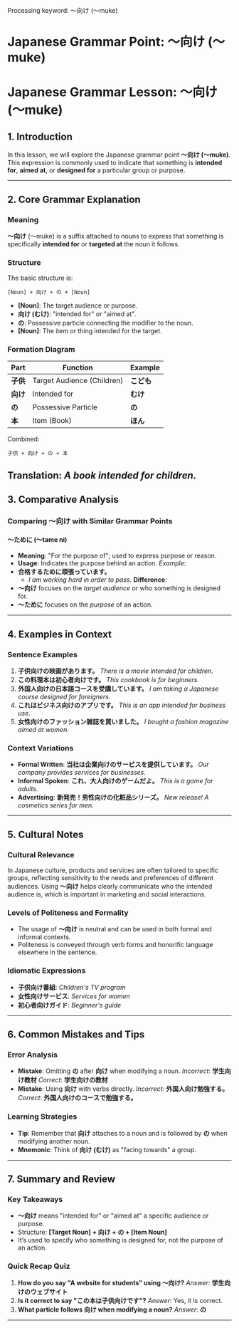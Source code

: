 Processing keyword: ～向け (〜muke)
# Japanese Grammar Point: ～向け (〜muke)
# Japanese Grammar Lesson: ～向け (〜muke)
## 1. Introduction
In this lesson, we will explore the Japanese grammar point **～向け (〜muke)**. This expression is commonly used to indicate that something is **intended for**, **aimed at**, or **designed for** a particular group or purpose.

---
## 2. Core Grammar Explanation
### Meaning
**～向け** (〜muke) is a suffix attached to nouns to express that something is specifically **intended for** or **targeted at** the noun it follows.
### Structure
The basic structure is:
```
[Noun] + 向け + の + [Noun]
```
- **[Noun]**: The target audience or purpose.
- **向け (むけ)**: "intended for" or "aimed at".
- **の**: Possessive particle connecting the modifier to the noun.
- **[Noun]**: The item or thing intended for the target.
### Formation Diagram
| Part         | Function                  | Example          |
|--------------|---------------------------|------------------|
| **子供**     | Target Audience (Children) | **こども**       |
| **向け**     | Intended for              | **むけ**         |
| **の**       | Possessive Particle       | **の**           |
| **本**       | Item (Book)               | **ほん**         |
Combined:
```
子供 + 向け + の + 本
```
**Translation**: *A book intended for children.*
---
## 3. Comparative Analysis
### Comparing ～向け with Similar Grammar Points
#### ～ために (〜tame ni)
- **Meaning**: "For the purpose of"; used to express purpose or reason.
- **Usage**: Indicates the purpose behind an action.
*Example*:
- **合格するために頑張っています。**
  - *I am working hard in order to pass.*
**Difference**:
- **～向け** focuses on the *target audience* or who something is designed for.
- **～ために** focuses on the *purpose* of an action.
---
## 4. Examples in Context
### Sentence Examples
1. **子供向けの映画があります。**
   *There is a movie intended for children.*
2. **この料理本は初心者向けです。**
   *This cookbook is for beginners.*
3. **外国人向けの日本語コースを受講しています。**
   *I am taking a Japanese course designed for foreigners.*
4. **これはビジネス向けのアプリです。**
   *This is an app intended for business use.*
5. **女性向けのファッション雑誌を買いました。**
   *I bought a fashion magazine aimed at women.*
### Context Variations
- **Formal Written**:
  **当社は企業向けのサービスを提供しています。**
  *Our company provides services for businesses.*
- **Informal Spoken**:
  **これ、大人向けのゲームだよ。**
  *This is a game for adults.*
- **Advertising**:
  **新発売！男性向けの化粧品シリーズ。**
  *New release! A cosmetics series for men.*
---
## 5. Cultural Notes
### Cultural Relevance
In Japanese culture, products and services are often tailored to specific groups, reflecting sensitivity to the needs and preferences of different audiences. Using **～向け** helps clearly communicate who the intended audience is, which is important in marketing and social interactions.
### Levels of Politeness and Formality
- The usage of **～向け** is neutral and can be used in both formal and informal contexts.
- Politeness is conveyed through verb forms and honorific language elsewhere in the sentence.
### Idiomatic Expressions
- **子供向け番組**: *Children's TV program*
- **女性向けサービス**: *Services for women*
- **初心者向けガイド**: *Beginner's guide*
---
## 6. Common Mistakes and Tips
### Error Analysis
- **Mistake**: Omitting **の** after **向け** when modifying a noun.
  *Incorrect*: **学生向け教材**
  *Correct*: **学生向けの教材**
- **Mistake**: Using **向け** with verbs directly.
  *Incorrect*: **外国人向け勉強する。**
  *Correct*: **外国人向けのコースで勉強する。**
### Learning Strategies
- **Tip**: Remember that **向け** attaches to a noun and is followed by **の** when modifying another noun.
- **Mnemonic**: Think of **向け (むけ)** as "facing towards" a group.
---
## 7. Summary and Review
### Key Takeaways
- **～向け** means "intended for" or "aimed at" a specific audience or purpose.
- Structure: **[Target Noun] + 向け + の + [Item Noun]**
- It’s used to specify who something is designed for, not the purpose of an action.
### Quick Recap Quiz
1. **How do you say "A website for students" using ～向け?**
   *Answer*: **学生向けのウェブサイト**
2. **Is it correct to say "この本は子供向けです"?**
   *Answer*: Yes, it is correct.
3. **What particle follows 向け when modifying a noun?**
   *Answer*: **の**
---
